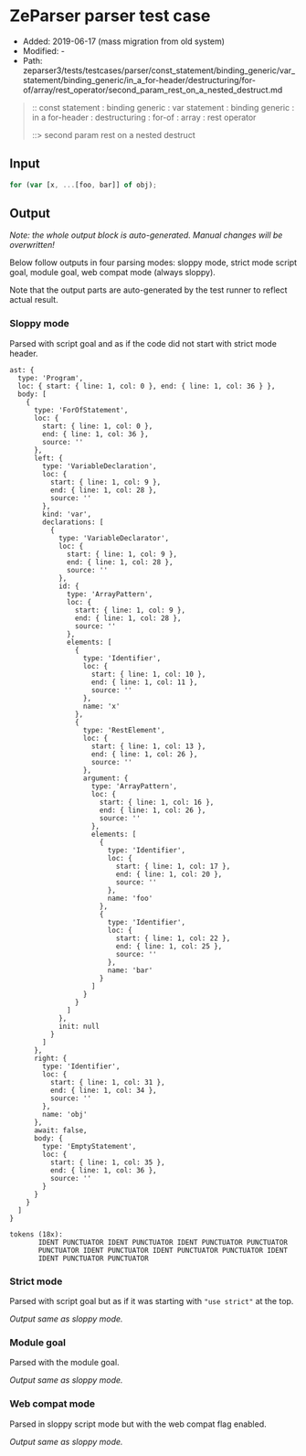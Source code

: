 # ZeParser parser test case

- Added: 2019-06-17 (mass migration from old system)
- Modified: -
- Path: zeparser3/tests/testcases/parser/const_statement/binding_generic/var_statement/binding_generic/in_a_for-header/destructuring/for-of/array/rest_operator/second_param_rest_on_a_nested_destruct.md

> :: const statement : binding generic : var statement : binding generic : in a for-header : destructuring : for-of : array : rest operator
>
> ::> second param rest on a nested destruct

## Input

`````js
for (var [x, ...[foo, bar]] of obj);
`````

## Output

_Note: the whole output block is auto-generated. Manual changes will be overwritten!_

Below follow outputs in four parsing modes: sloppy mode, strict mode script goal, module goal, web compat mode (always sloppy).

Note that the output parts are auto-generated by the test runner to reflect actual result.

### Sloppy mode

Parsed with script goal and as if the code did not start with strict mode header.

`````
ast: {
  type: 'Program',
  loc: { start: { line: 1, col: 0 }, end: { line: 1, col: 36 } },
  body: [
    {
      type: 'ForOfStatement',
      loc: {
        start: { line: 1, col: 0 },
        end: { line: 1, col: 36 },
        source: ''
      },
      left: {
        type: 'VariableDeclaration',
        loc: {
          start: { line: 1, col: 9 },
          end: { line: 1, col: 28 },
          source: ''
        },
        kind: 'var',
        declarations: [
          {
            type: 'VariableDeclarator',
            loc: {
              start: { line: 1, col: 9 },
              end: { line: 1, col: 28 },
              source: ''
            },
            id: {
              type: 'ArrayPattern',
              loc: {
                start: { line: 1, col: 9 },
                end: { line: 1, col: 28 },
                source: ''
              },
              elements: [
                {
                  type: 'Identifier',
                  loc: {
                    start: { line: 1, col: 10 },
                    end: { line: 1, col: 11 },
                    source: ''
                  },
                  name: 'x'
                },
                {
                  type: 'RestElement',
                  loc: {
                    start: { line: 1, col: 13 },
                    end: { line: 1, col: 26 },
                    source: ''
                  },
                  argument: {
                    type: 'ArrayPattern',
                    loc: {
                      start: { line: 1, col: 16 },
                      end: { line: 1, col: 26 },
                      source: ''
                    },
                    elements: [
                      {
                        type: 'Identifier',
                        loc: {
                          start: { line: 1, col: 17 },
                          end: { line: 1, col: 20 },
                          source: ''
                        },
                        name: 'foo'
                      },
                      {
                        type: 'Identifier',
                        loc: {
                          start: { line: 1, col: 22 },
                          end: { line: 1, col: 25 },
                          source: ''
                        },
                        name: 'bar'
                      }
                    ]
                  }
                }
              ]
            },
            init: null
          }
        ]
      },
      right: {
        type: 'Identifier',
        loc: {
          start: { line: 1, col: 31 },
          end: { line: 1, col: 34 },
          source: ''
        },
        name: 'obj'
      },
      await: false,
      body: {
        type: 'EmptyStatement',
        loc: {
          start: { line: 1, col: 35 },
          end: { line: 1, col: 36 },
          source: ''
        }
      }
    }
  ]
}

tokens (18x):
       IDENT PUNCTUATOR IDENT PUNCTUATOR IDENT PUNCTUATOR PUNCTUATOR
       PUNCTUATOR IDENT PUNCTUATOR IDENT PUNCTUATOR PUNCTUATOR IDENT
       IDENT PUNCTUATOR PUNCTUATOR
`````

### Strict mode

Parsed with script goal but as if it was starting with `"use strict"` at the top.

_Output same as sloppy mode._

### Module goal

Parsed with the module goal.

_Output same as sloppy mode._

### Web compat mode

Parsed in sloppy script mode but with the web compat flag enabled.

_Output same as sloppy mode._
